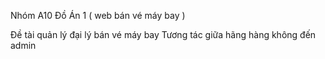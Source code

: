 Nhóm A10 Đồ Án 1 ( web bán vé máy bay )

Đề tài quản lý đại lý bán vé máy bay 
Tương tác giữa hãng hàng không đến admin 
